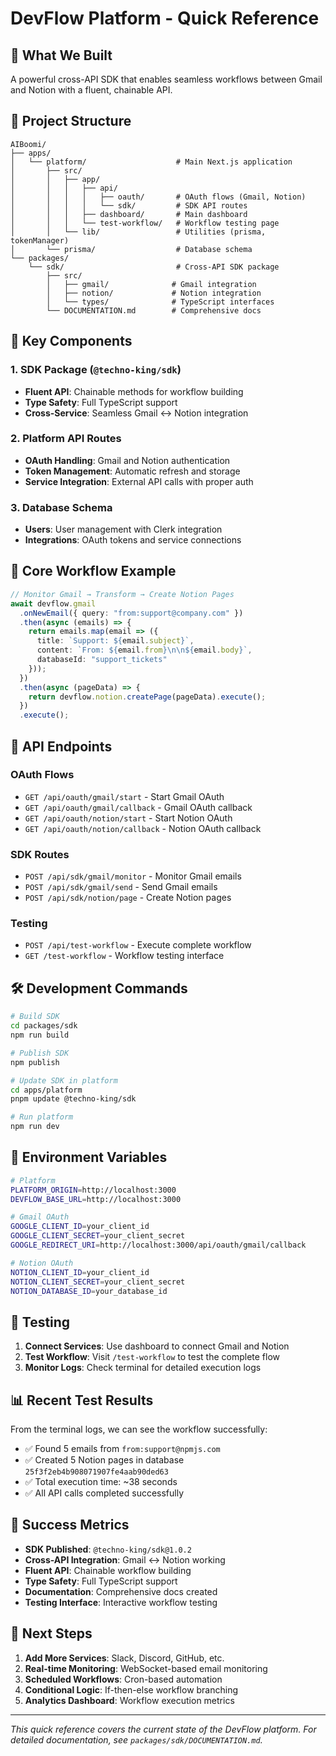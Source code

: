# DevFlow Platform - Quick Reference

## 🚀 What We Built

A powerful cross-API SDK that enables seamless workflows between Gmail and Notion with a fluent, chainable API.

## 📁 Project Structure

```
AIBoomi/
├── apps/
│   └── platform/                    # Main Next.js application
│       ├── src/
│       │   ├── app/
│       │   │   ├── api/
│       │   │   │   ├── oauth/       # OAuth flows (Gmail, Notion)
│       │   │   │   └── sdk/         # SDK API routes
│       │   │   ├── dashboard/       # Main dashboard
│       │   │   └── test-workflow/   # Workflow testing page
│       │   └── lib/                 # Utilities (prisma, tokenManager)
│       └── prisma/                  # Database schema
└── packages/
    └── sdk/                         # Cross-API SDK package
        ├── src/
        │   ├── gmail/              # Gmail integration
        │   ├── notion/             # Notion integration
        │   └── types/              # TypeScript interfaces
        └── DOCUMENTATION.md        # Comprehensive docs
```

## 🔧 Key Components

### 1. SDK Package (`@techno-king/sdk`)
- **Fluent API**: Chainable methods for workflow building
- **Type Safety**: Full TypeScript support
- **Cross-Service**: Seamless Gmail ↔ Notion integration

### 2. Platform API Routes
- **OAuth Handling**: Gmail and Notion authentication
- **Token Management**: Automatic refresh and storage
- **Service Integration**: External API calls with proper auth

### 3. Database Schema
- **Users**: User management with Clerk integration
- **Integrations**: OAuth tokens and service connections

## 🎯 Core Workflow Example

```typescript
// Monitor Gmail → Transform → Create Notion Pages
await devflow.gmail
  .onNewEmail({ query: "from:support@company.com" })
  .then(async (emails) => {
    return emails.map(email => ({
      title: `Support: ${email.subject}`,
      content: `From: ${email.from}\n\n${email.body}`,
      databaseId: "support_tickets"
    }));
  })
  .then(async (pageData) => {
    return devflow.notion.createPage(pageData).execute();
  })
  .execute();
```

## 🔗 API Endpoints

### OAuth Flows
- `GET /api/oauth/gmail/start` - Start Gmail OAuth
- `GET /api/oauth/gmail/callback` - Gmail OAuth callback
- `GET /api/oauth/notion/start` - Start Notion OAuth
- `GET /api/oauth/notion/callback` - Notion OAuth callback

### SDK Routes
- `POST /api/sdk/gmail/monitor` - Monitor Gmail emails
- `POST /api/sdk/gmail/send` - Send Gmail emails
- `POST /api/sdk/notion/page` - Create Notion pages

### Testing
- `POST /api/test-workflow` - Execute complete workflow
- `GET /test-workflow` - Workflow testing interface

## 🛠️ Development Commands

```bash
# Build SDK
cd packages/sdk
npm run build

# Publish SDK
npm publish

# Update SDK in platform
cd apps/platform
pnpm update @techno-king/sdk

# Run platform
npm run dev
```

## 🔑 Environment Variables

```bash
# Platform
PLATFORM_ORIGIN=http://localhost:3000
DEVFLOW_BASE_URL=http://localhost:3000

# Gmail OAuth
GOOGLE_CLIENT_ID=your_client_id
GOOGLE_CLIENT_SECRET=your_client_secret
GOOGLE_REDIRECT_URI=http://localhost:3000/api/oauth/gmail/callback

# Notion OAuth
NOTION_CLIENT_ID=your_client_id
NOTION_CLIENT_SECRET=your_client_secret
NOTION_DATABASE_ID=your_database_id
```

## 🧪 Testing

1. **Connect Services**: Use dashboard to connect Gmail and Notion
2. **Test Workflow**: Visit `/test-workflow` to test the complete flow
3. **Monitor Logs**: Check terminal for detailed execution logs

## 📊 Recent Test Results

From the terminal logs, we can see the workflow successfully:
- ✅ Found 5 emails from `from:support@npmjs.com`
- ✅ Created 5 Notion pages in database `25f3f2eb4b908071907fe4aab90ded63`
- ✅ Total execution time: ~38 seconds
- ✅ All API calls completed successfully

## 🎉 Success Metrics

- **SDK Published**: `@techno-king/sdk@1.0.2`
- **Cross-API Integration**: Gmail ↔ Notion working
- **Fluent API**: Chainable workflow building
- **Type Safety**: Full TypeScript support
- **Documentation**: Comprehensive docs created
- **Testing Interface**: Interactive workflow testing

## 🔮 Next Steps

1. **Add More Services**: Slack, Discord, GitHub, etc.
2. **Real-time Monitoring**: WebSocket-based email monitoring
3. **Scheduled Workflows**: Cron-based automation
4. **Conditional Logic**: If-then-else workflow branching
5. **Analytics Dashboard**: Workflow execution metrics

---

*This quick reference covers the current state of the DevFlow platform. For detailed documentation, see `packages/sdk/DOCUMENTATION.md`.*
